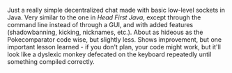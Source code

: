 Just a really simple decentralized chat made with basic low-level sockets in Java. Very similar to the one in *Head First Java*, except through the command line instead of through a GUI, and with added features (shadowbanning, kicking, nicknames, etc.). About as hideous as the Pokecomparator code wise, but slightly less. Shows improvement, but one important lesson learned - if you don't plan, your code might work, but it'll look like a dyslexic monkey defecated on the keyboard repeatedly until something compiled correctly. 

